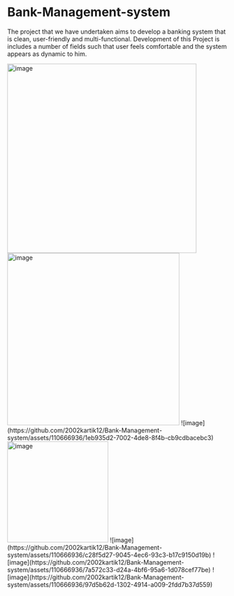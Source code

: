 # Bank-Management-system
The project that we have undertaken aims to develop a banking system that is clean, user-friendly and multi-functional. Development of this Project is includes a number of fields such that user feels comfortable and the system appears as dynamic to him.

<img width="433" alt="image" src="https://github.com/2002kartik12/Bank-Management-system/assets/110666936/90bd416b-9158-4cf0-8981-1309fc97e379">
<img width="394" alt="image" src="https://github.com/2002kartik12/Bank-Management-system/assets/110666936/6397beb8-afbb-486f-96ac-5637ef820cb2">
![image](https://github.com/2002kartik12/Bank-Management-system/assets/110666936/1eb935d2-7002-4de8-8f4b-cb9cdbacebc3)
<img width="231" alt="image" src="https://github.com/2002kartik12/Bank-Management-system/assets/110666936/ca832050-3ad3-4a53-86fc-1136823612bf">
![image](https://github.com/2002kartik12/Bank-Management-system/assets/110666936/c28f5d27-9045-4ec6-93c3-b17c9150d19b)
![image](https://github.com/2002kartik12/Bank-Management-system/assets/110666936/7a572c33-d24a-4bf6-95a6-1d078cef77be)
![image](https://github.com/2002kartik12/Bank-Management-system/assets/110666936/97d5b62d-1302-4914-a009-2fdd7b37d559)




